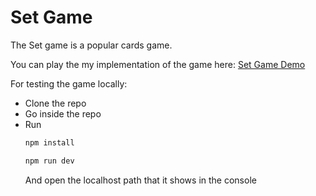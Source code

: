 # Set Game

The Set game is a popular cards game. 

You can play the my implementation of the game here:
[Set Game Demo](https://sebasrb09.github.io/)

For testing the game locally:

- Clone the repo
- Go inside the repo
- Run 
    ```bash
    npm install

    npm run dev
    ```
    And open the localhost path that it shows in the console
